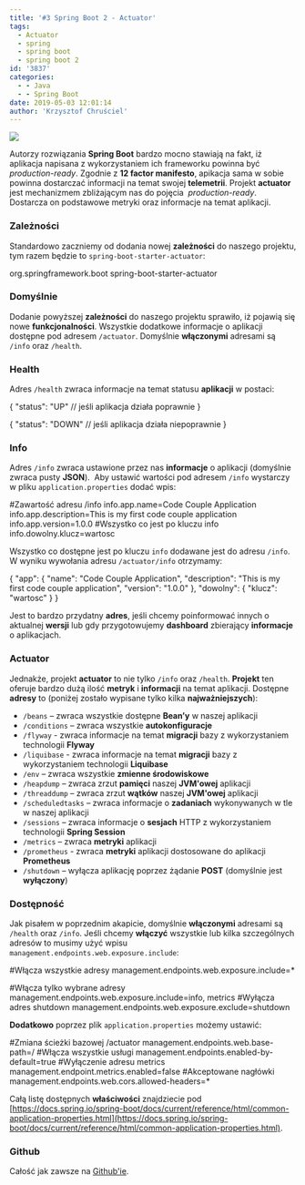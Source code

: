 ```yaml
---
title: '#3 Spring Boot 2 - Actuator'
tags:
  - Actuator
  - spring
  - spring boot
  - spring boot 2
id: '3837'
categories:
  - - Java
  - - Spring Boot
date: 2019-05-03 12:01:14
author: 'Krzysztof Chruściel'
---
```


![](https://codecouple.pl/wp-content/uploads/2017/12/springBoot2Art.png)

Autorzy rozwiązania **Spring Boot** bardzo mocno stawiają na fakt, iż aplikacja napisana z wykorzystaniem ich frameworku powinna być _production-ready_. Zgodnie z **12 factor manifesto**, apikacja sama w sobie powinna dostarczać informacji na temat swojej **telemetrii**. Projekt **actuator** jest mechanizmem zbliżającym nas do pojęcia  _production-ready_. Dostarcza on podstawowe metryki oraz informacje na temat aplikacji.
<!-- more -->
### Zależności

Standardowo zaczniemy od dodania nowej **zależności** do naszego projektu, tym razem będzie to `spring-boot-starter-actuator`:

<dependency>
    <groupId>org.springframework.boot</groupId>
    <artifactId>spring-boot-starter-actuator</artifactId>
</dependency>

### Domyślnie

Dodanie powyższej **zależności** do naszego projektu sprawiło, iż pojawią się nowe **funkcjonalności**. Wszystkie dodatkowe informacje o aplikacji dostępne pod adresem `/actuator`. Domyślnie **włączonymi** adresami są `/info` oraz `/health`.

### Health

Adres `/health` zwraca informacje na temat statusu **aplikacji** w postaci:

{
   "status": "UP" // jeśli aplikacja działa poprawnie
}

{
   "status": "DOWN" // jeśli aplikacja działa niepoprawnie
}

### Info

Adres `/info` zwraca ustawione przez nas **informacje** o aplikacji (domyślnie zwraca pusty **JSON**).  Aby ustawić wartości pod adresem `/info` wystarczy w pliku `application.properties` dodać wpis:

#Zawartość adresu /info
info.app.name=Code Couple Application
info.app.description=This is my first code couple application
info.app.version=1.0.0
#Wszystko co jest po kluczu info
info.dowolny.klucz=wartosc

Wszystko co dostępne jest po kluczu `info` dodawane jest do adresu `/info`. W wyniku wywołania adresu `/actuator/info` otrzymamy:

{
  "app": {
    "name": "Code Couple Application",
    "description": "This is my first code couple application",
    "version": "1.0.0"
  },
  "dowolny": {
    "klucz": "wartosc"
 }
}

Jest to bardzo przydatny **adres**, jeśli chcemy poinformować innych o aktualnej **wersji** lub gdy przygotowujemy **dashboard** zbierający **informacje** o aplikacjach.

### Actuator

Jednakże, projekt **actuator** to nie tylko `/info` oraz `/health`. **Projekt** ten oferuje bardzo dużą ilość **metryk** i **informacji** na temat aplikacji. Dostępne **adresy** to (poniżej zostało wypisane tylko kilka **najważniejszych**):

*   `/beans` – zwraca wszystkie dostępne **Bean’y** w naszej aplikacji
*   `/conditions` – zwraca wszystkie **autokonfiguracje**
*   `/flyway` - zwraca informacje na temat **migracji** bazy z wykorzystaniem technologii **Flyway**
*   `/liquibase` - zwraca informacje na temat **migracji** bazy z wykorzystaniem technologii **Liquibase**
*   `/env` – zwraca wszystkie **zmienne środowiskowe**
*   `/heapdump` – zwraca zrzut **pamięci** naszej **JVM'owej** aplikacji
*   `/threaddump` – zwraca zrzut **wątków** naszej **JVM'owej** aplikacji
*   `/scheduledtasks` – zwraca informacje o **zadaniach** wykonywanych w tle w naszej aplikacji
*   `/sessions` – zwraca informacje o **sesjach** HTTP z wykorzystaniem technologii **Spring Session**
*   `/metrics` – zwraca **metryki** aplikacji
*   `/prometheus` - zwraca **metryki** aplikacji dostosowane do aplikacji **Prometheus**
*   `/shutdown` – wyłącza aplikację poprzez żądanie **POST** (domyślnie jest **wyłączony**)

### Dostępność

Jak pisałem w poprzednim akapicie, domyślnie **włączonymi** adresami są `/health` oraz `/info`. Jeśli chcemy **włączyć** wszystkie lub kilka szczególnych adresów to musimy użyć wpisu `management.endpoints.web.exposure.include`:

#Włącza wszystkie adresy
management.endpoints.web.exposure.include=\*

#Włącza tylko wybrane adresy
management.endpoints.web.exposure.include=info, metrics
#Wyłącza adres shutdown
management.endpoints.web.exposure.exclude=shutdown

**Dodatkowo** poprzez plik `application.properties` możemy ustawić:

#Zmiana ścieżki bazowej /actuator
management.endpoints.web.base-path=/
#Włącza wszystkie usługi
management.endpoints.enabled-by-default=true
#Wyłączenie adresu metrics
management.endpoint.metrics.enabled=false
#Akceptowane nagłówki
management.endpoints.web.cors.allowed-headers=\*

Całą listę dostępnych **właściwości** znajdziecie pod [https://docs.spring.io/spring-boot/docs/current/reference/html/common-application-properties.html](https://docs.spring.io/spring-boot/docs/current/reference/html/common-application-properties.html).

### Github

Całość jak zawsze na [Github'ie](https://github.com/kchrusciel/Spring-Boot-2-Examples/tree/master/spring-boot-actuator-example).